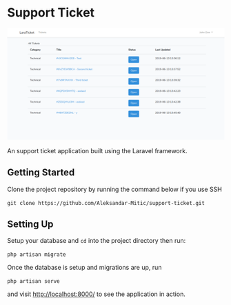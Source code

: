 # Support Ticket
![Screenshot](screenshot.png)

An support ticket application built using the Laravel framework.

## Getting Started

Clone the project repository by running the command below if you use SSH

```git clone https://github.com/Aleksandar-Mitic/support-ticket.git```

## Setting Up
Setup your database and `cd` into the project directory then run:

```php artisan migrate```

Once the database is setup and migrations are up, run

```php artisan serve```

and visit [http://localhost:8000/](http://localhost:8000/) to see the application in action.
